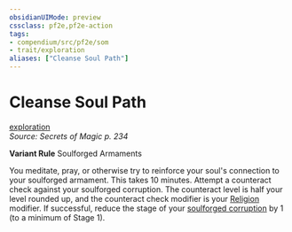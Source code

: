 ```yaml
---
obsidianUIMode: preview
cssclass: pf2e,pf2e-action
tags:
- compendium/src/pf2e/som
- trait/exploration
aliases: ["Cleanse Soul Path"]
---
```

# Cleanse Soul Path
[exploration](/rules/traits/exploration.md)  
*Source: Secrets of Magic p. 234*  

**Variant Rule** Soulforged Armaments

You meditate, pray, or otherwise try to reinforce your soul's connection to your soulforged armament. This takes 10 minutes. Attempt a counteract check against your soulforged corruption. The counteract level is half your level rounded up, and the counteract check modifier is your [Religion](/compendium/skills.md#Religion) modifier. If successful, reduce the stage of your [soulforged corruption](/compendium/gm/afflictions/soulforged-corruption-som.md) by 1 (to a minimum of Stage 1).